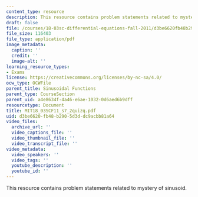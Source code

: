 ```yaml
---
content_type: resource
description: This resource contains problem statements related to mystery of sinusoid.
draft: false
file: /courses/18-03sc-differential-equations-fall-2011/d3be6620fb48b2905d3ddc9acbb81a64_MIT18_03SCF11_s7_2quizq.pdf
file_size: 116403
file_type: application/pdf
image_metadata:
  caption: ''
  credit: ''
  image-alt: ''
learning_resource_types:
- Exams
license: https://creativecommons.org/licenses/by-nc-sa/4.0/
ocw_type: OCWFile
parent_title: Sinusoidal Functions
parent_type: CourseSection
parent_uid: a4e8634f-4a46-e6ae-1032-0d6aed6b9dff
resourcetype: Document
title: MIT18_03SCF11_s7_2quizq.pdf
uid: d3be6620-fb48-b290-5d3d-dc9acbb81a64
video_files:
  archive_url: ''
  video_captions_file: ''
  video_thumbnail_file: ''
  video_transcript_file: ''
video_metadata:
  video_speakers: ''
  video_tags: ''
  youtube_description: ''
  youtube_id: ''
---
```

This resource contains problem statements related to mystery of sinusoid.